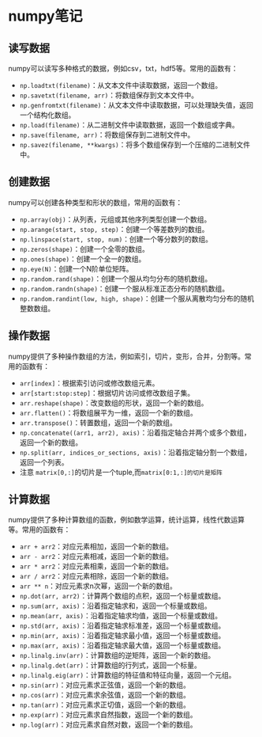 # numpy笔记

## 读写数据

numpy可以读写多种格式的数据，例如csv，txt，hdf5等。常用的函数有：

- `np.loadtxt(filename)`：从文本文件中读取数据，返回一个数组。
- `np.savetxt(filename, arr)`：将数组保存到文本文件中。
- `np.genfromtxt(filename)`：从文本文件中读取数据，可以处理缺失值，返回一个结构化数组。
- `np.load(filename)`：从二进制文件中读取数据，返回一个数组或字典。
- `np.save(filename, arr)`：将数组保存到二进制文件中。
- `np.savez(filename, **kwargs)`：将多个数组保存到一个压缩的二进制文件中。

## 创建数据

numpy可以创建各种类型和形状的数组，常用的函数有：

- `np.array(obj)`：从列表，元组或其他序列类型创建一个数组。
- `np.arange(start, stop, step)`：创建一个等差数列的数组。
- `np.linspace(start, stop, num)`：创建一个等分数列的数组。
- `np.zeros(shape)`：创建一个全零的数组。
- `np.ones(shape)`：创建一个全一的数组。
- `np.eye(N)`：创建一个N阶单位矩阵。
- `np.random.rand(shape)`：创建一个服从均匀分布的随机数组。
- `np.random.randn(shape)`：创建一个服从标准正态分布的随机数组。
- `np.random.randint(low, high, shape)`：创建一个服从离散均匀分布的随机整数数组。

## 操作数据

numpy提供了多种操作数组的方法，例如索引，切片，变形，合并，分割等。常用的函数有：

- `arr[index]`：根据索引访问或修改数组元素。
- `arr[start:stop:step]`：根据切片访问或修改数组子集。
- `arr.reshape(shape)`：改变数组的形状，返回一个新的数组。
- `arr.flatten()`：将数组展平为一维，返回一个新的数组。
- `arr.transpose()`：转置数组，返回一个新的数组。
- `np.concatenate((arr1, arr2), axis)`：沿着指定轴合并两个或多个数组，返回一个新的数组。
- `np.split(arr, indices_or_sections, axis)`：沿着指定轴分割一个数组，返回一个列表。
-  注意 `matrix[0,:]`的切片是一个tuple,而`matrix[0:1,:]的切片是矩阵`
## 计算数据

numpy提供了多种计算数组的函数，例如数学运算，统计运算，线性代数运算等。常用的函数有：

- `arr + arr2`：对应元素相加，返回一个新的数组。
- `arr - arr2`：对应元素相减，返回一个新的数组。
- `arr * arr2`：对应元素相乘，返回一个新的数组。
- `arr / arr2`：对应元素相除，返回一个新的数组。
- `arr ** n`：对应元素求n次幂，返回一个新的数组。
- `np.dot(arr, arr2)`：计算两个数组的点积，返回一个标量或数组。
- `np.sum(arr, axis)`：沿着指定轴求和，返回一个标量或数组。
- `np.mean(arr, axis)`：沿着指定轴求均值，返回一个标量或数组。
- `np.std(arr, axis)`：沿着指定轴求标准差，返回一个标量或数组。
- `np.min(arr, axis)`：沿着指定轴求最小值，返回一个标量或数组。
- `np.max(arr, axis)`：沿着指定轴求最大值，返回一个标量或数组。
- `np.linalg.inv(arr)`：计算数组的逆矩阵，返回一个新的数组。
- `np.linalg.det(arr)`：计算数组的行列式，返回一个标量。
- `np.linalg.eig(arr)`：计算数组的特征值和特征向量，返回一个元组。
- `np.sin(arr)`：对应元素求正弦值，返回一个新的数组。
- `np.cos(arr)`：对应元素求余弦值，返回一个新的数组。
- `np.tan(arr)`：对应元素求正切值，返回一个新的数组。
- `np.exp(arr)`：对应元素求自然指数，返回一个新的数组。
- `np.log(arr)`：对应元素求自然对数，返回一个新的数组。